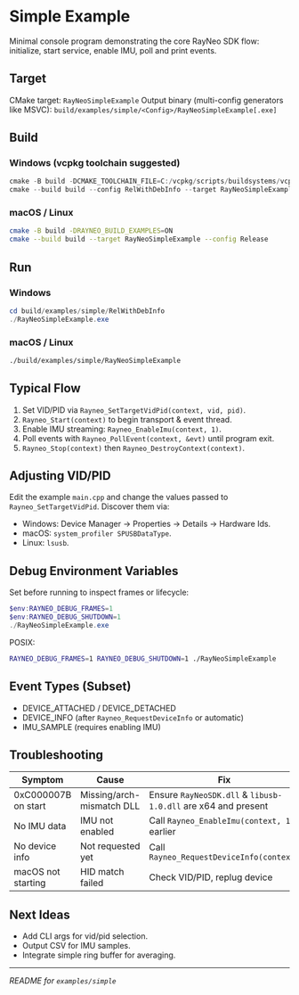# Simple Example

Minimal console program demonstrating the core RayNeo SDK flow: initialize, start service, enable IMU, poll and print events.

## Target
CMake target: `RayNeoSimpleExample`
Output binary (multi-config generators like MSVC): `build/examples/simple/<Config>/RayNeoSimpleExample[.exe]`

## Build
### Windows (vcpkg toolchain suggested)
```powershell
cmake -B build -DCMAKE_TOOLCHAIN_FILE=C:/vcpkg/scripts/buildsystems/vcpkg.cmake -DRAYNEO_BUILD_EXAMPLES=ON
cmake --build build --config RelWithDebInfo --target RayNeoSimpleExample
```

### macOS / Linux
```bash
cmake -B build -DRAYNEO_BUILD_EXAMPLES=ON
cmake --build build --target RayNeoSimpleExample --config Release
```

## Run
### Windows
```powershell
cd build/examples/simple/RelWithDebInfo
./RayNeoSimpleExample.exe
```
### macOS / Linux
```bash
./build/examples/simple/RayNeoSimpleExample
```

## Typical Flow
1. Set VID/PID via `Rayneo_SetTargetVidPid(context, vid, pid)`.
2. `Rayneo_Start(context)` to begin transport & event thread.
3. Enable IMU streaming: `Rayneo_EnableImu(context, 1)`.
4. Poll events with `Rayneo_PollEvent(context, &evt)` until program exit.
5. `Rayneo_Stop(context)` then `Rayneo_DestroyContext(context)`.

## Adjusting VID/PID
Edit the example `main.cpp` and change the values passed to `Rayneo_SetTargetVidPid`. Discover them via:
- Windows: Device Manager -> Properties -> Details -> Hardware Ids.
- macOS: `system_profiler SPUSBDataType`.
- Linux: `lsusb`.

## Debug Environment Variables
Set before running to inspect frames or lifecycle:
```powershell
$env:RAYNEO_DEBUG_FRAMES=1
$env:RAYNEO_DEBUG_SHUTDOWN=1
./RayNeoSimpleExample.exe
```
POSIX:
```bash
RAYNEO_DEBUG_FRAMES=1 RAYNEO_DEBUG_SHUTDOWN=1 ./RayNeoSimpleExample
```

## Event Types (Subset)
- DEVICE_ATTACHED / DEVICE_DETACHED
- DEVICE_INFO (after `Rayneo_RequestDeviceInfo` or automatic)
- IMU_SAMPLE (requires enabling IMU)

## Troubleshooting
| Symptom | Cause | Fix |
|---------|-------|-----|
| 0xC000007B on start | Missing/arch-mismatch DLL | Ensure `RayNeoSDK.dll` & `libusb-1.0.dll` are x64 and present |
| No IMU data | IMU not enabled | Call `Rayneo_EnableImu(context, 1)` earlier |
| No device info | Not requested yet | Call `Rayneo_RequestDeviceInfo(context)` |
| macOS not starting | HID match failed | Check VID/PID, replug device |

## Next Ideas
- Add CLI args for vid/pid selection.
- Output CSV for IMU samples.
- Integrate simple ring buffer for averaging.

---
*README for `examples/simple`*
